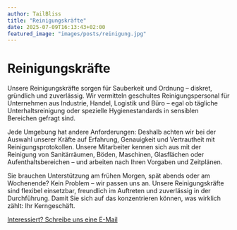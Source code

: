 ```yaml
---
author: TailBliss
title: "Reinigungskräfte"
date: 2025-07-09T16:13:43+02:00
featured_image: "images/posts/reinigung.jpg"
---
```


# Reinigungskräfte

Unsere Reinigungskräfte sorgen für Sauberkeit und Ordnung – diskret, gründlich und zuverlässig. Wir vermitteln
geschultes Reinigungspersonal für Unternehmen aus Industrie, Handel, Logistik und Büro – egal ob tägliche
Unterhaltsreinigung oder spezielle Hygienestandards in sensiblen Bereichen gefragt sind.

Jede Umgebung hat andere Anforderungen: Deshalb achten wir bei der Auswahl unserer Kräfte auf Erfahrung, Genauigkeit und
Vertrautheit mit Reinigungsprotokollen. Unsere Mitarbeiter kennen sich aus mit der Reinigung von Sanitärräumen, Böden,
Maschinen, Glasflächen oder Aufenthaltsbereichen – und arbeiten nach Ihren Vorgaben und Zeitplänen.

Sie brauchen Unterstützung am frühen Morgen, spät abends oder am Wochenende? Kein Problem – wir passen uns an. Unsere
Reinigungskräfte sind flexibel einsetzbar, freundlich im Auftreten und zuverlässig in der Durchführung. Damit Sie sich
auf das konzentrieren können, was wirklich zählt: Ihr Kerngeschäft.

<div class="mb-4 mt-6">
  <a href="/über-uns/"
     class="inline-flex items-center px-6 py-3 text-base font-medium text-white bg-primary-600 hover:bg-primary-700 rounded-md shadow-sm transition-colors duration-200 focus:outline-none focus:ring-2 focus:ring-offset-2 focus:ring-primary-500">
    Interessiert? Schreibe uns eine E-Mail 
  </a>
</div>
